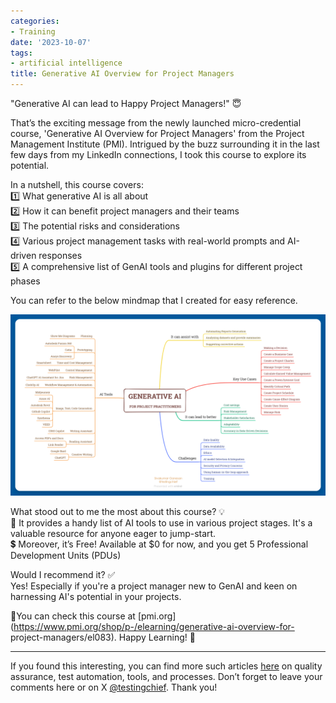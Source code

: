 ```yaml
---
categories:
- Training
date: '2023-10-07'
tags:
- artificial intelligence
title: Generative AI Overview for Project Managers
---
```


"Generative AI can lead to Happy Project Managers!" 😇

That’s the exciting message from the newly launched micro-credential course,
'Generative AI Overview for Project Managers' from the Project Management
Institute (PMI). Intrigued by the buzz surrounding it in the last few days
from my LinkedIn connections, I took this course to explore its potential.

In a nutshell, this course covers:  
1️⃣ What generative AI is all about  
2️⃣ How it can benefit project managers and their teams  
3️⃣ The potential risks and considerations  
4️⃣ Various project management tasks with real-world prompts and AI-driven
responses  
5️⃣ A comprehensive list of GenAI tools and plugins for different project
phases

You can refer to the below mindmap that I created for easy reference.

![](./assets/img/posts/Generative-AI-for-Project-Practitioners-1024x590.png)

What stood out to me the most about this course? 💡  
📑 It provides a handy list of AI tools to use in various project stages. It's
a valuable resource for anyone eager to jump-start.  
💲 Moreover, it’s Free! Available at $0 for now, and you get 5 Professional
Development Units (PDUs)

Would I recommend it? ✅  
Yes! Especially if you're a project manager new to GenAI and keen on
harnessing AI's potential in your projects.

🔗You can check this course at
[pmi.org](https://www.pmi.org/shop/p-/elearning/generative-ai-overview-for-
project-managers/el083). Happy Learning! 🚀

* * *

If you found this interesting, you can find more such articles
[here](https://skthetester.github.io/) on quality assurance, test automation,
tools, and processes. Don’t forget to leave your comments here or on X
[@testingchief](https://x.com/testingchief). Thank you!